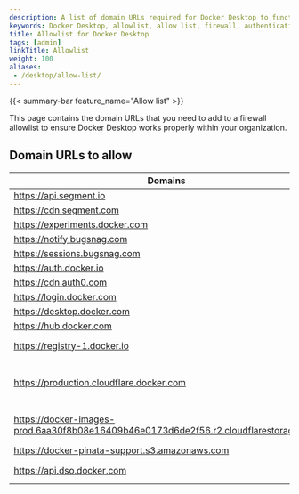 ```yaml
---
description: A list of domain URLs required for Docker Desktop to function correctly within an organization.
keywords: Docker Desktop, allowlist, allow list, firewall, authentication URLs, analytics, 
title: Allowlist for Docker Desktop
tags: [admin]
linkTitle: Allowlist
weight: 100
aliases:
 - /desktop/allow-list/
---
```


{{< summary-bar feature_name="Allow list" >}}

This page contains the domain URLs that you need to add to a firewall allowlist to ensure Docker Desktop works properly within your organization.

## Domain URLs to allow

| Domains | Description                       |
|---------|-----------------------------------|
|https://api.segment.io| Analytics                         |
|https://cdn.segment.com| Analytics                         |
|https://experiments.docker.com| A/B testing                       |
|https://notify.bugsnag.com| Error reports                     |
|https://sessions.bugsnag.com| Error reports                     |
|https://auth.docker.io| Authentication                    |
|https://cdn.auth0.com| Authentication                    |
|https://login.docker.com| Authentication                    |
|https://desktop.docker.com| Update                            |
|https://hub.docker.com| Docker Hub                        |
|https://registry-1.docker.io| Docker Pull/Push                  |
|https://production.cloudflare.docker.com| Docker Pull/Push (Premium Access) |
|https://docker-images-prod.6aa30f8b08e16409b46e0173d6de2f56.r2.cloudflarestorage.com| Docker Pull/Push (Free Access)    |
|https://docker-pinata-support.s3.amazonaws.com| Troubleshooting                   |
|https://api.dso.docker.com| Docker Scout service              |

